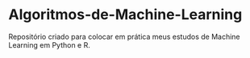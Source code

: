 # Algoritmos-de-Machine-Learning
Repositório criado para colocar em prática meus estudos de Machine Learning em Python e R.
